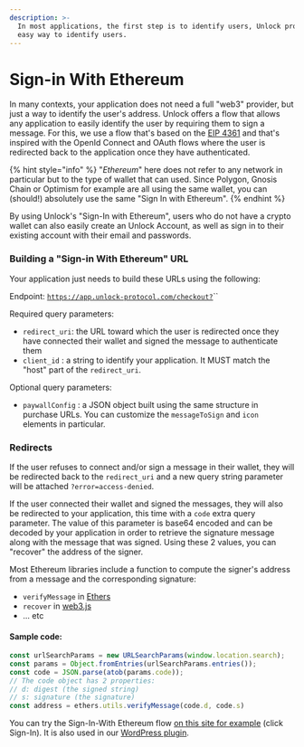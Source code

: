 ```yaml
---
description: >-
  In most applications, the first step is to identify users, Unlock provides an
  easy way to identify users.
---
```


# Sign-in With Ethereum

In many contexts, your application does not need a full "web3" provider, but just a way to identify the user's address. Unlock offers a flow that allows any application to easily identify the user by requiring them to sign a message. For this, we use a flow that's based on the [EIP 4361](https://eips.ethereum.org/EIPS/eip-4361) and that's inspired with the OpenId Connect and OAuth flows where the user is redirected back to the application once they have authenticated.

{% hint style="info" %}
"_Ethereum_" here does not refer to any network in particular but to the type of wallet that can used. Since Polygon, Gnosis Chain or Optimism for example are all using the same wallet, you can (should!) absolutely use the same "Sign In with Ethereum".
{% endhint %}

By using Unlock's "Sign-In with Ethereum", users who do not have a crypto wallet can also easily create an Unlock Account, as well as sign in to their existing account with their email and passwords.

### Building a "Sign-in With Ethereum" URL

Your application just needs to build these URLs using the following:

Endpoint: [`https://app.unlock-protocol.com/checkout?`](https://app.unlock-protocol.com/checkout?client\_id=ouvre-boite.com\&redirect\_uri=https://ouvre-boite.com/)``

Required query parameters:

* `redirect_uri`: the URL toward which the user is redirected once they have connected their wallet and signed the message to authenticate them
* `client_id` : a string to identify your application. It MUST match the "host" part of the `redirect_uri`.

Optional query parameters:

* `paywallConfig` : a JSON object built using the same structure in purchase URLs. You can customize the `messageToSign` and `icon` elements in particular.

### Redirects

If the user refuses to connect and/or sign a message in their wallet, they will be redirected back to the `redirect_uri` and a new query string parameter will be attached `?error=access-denied`.

If the user connected their wallet and signed the messages, they will also be redirected to your application, this time with a `code` extra query parameter. The value of this parameter is base64 encoded and can be decoded by your application in order to retrieve the signature message along with the message that was signed. Using these 2 values, you can "recover" the address of the signer.&#x20;

Most Ethereum libraries include a function to compute the signer's address from a message and the corresponding signature:

* `verifyMessage` in [Ethers](https://docs.ethers.io/v5/api/utils/signing-key/#utils-verifyMessage)
* `recover` in [web3.js](https://web3js.readthedocs.io/en/v1.2.11/web3-eth-accounts.html#accounts-recover)
* ... etc

#### Sample code:

```javascript
const urlSearchParams = new URLSearchParams(window.location.search);
const params = Object.fromEntries(urlSearchParams.entries());
const code = JSON.parse(atob(params.code));
// The code object has 2 properties:
// d: digest (the signed string)
// s: signature (the signature)
const address = ethers.utils.verifyMessage(code.d, code.s)
```

You can try the Sign-In-With Ethereum flow [on this site for example](https://ouvre-boite.com) (click Sign-In). It is also used in our [WordPress plugin](../creators/plugins-and-integrations/wordpress-plugin.md).

